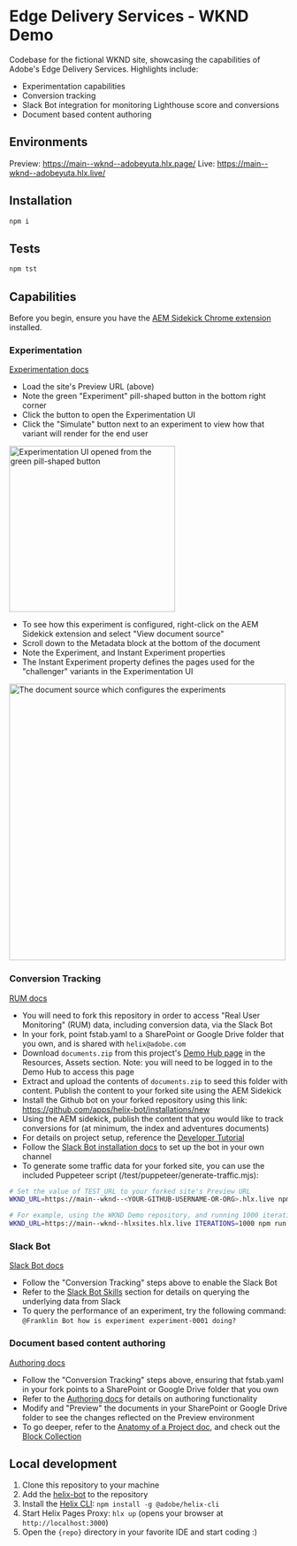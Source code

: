 # Edge Delivery Services - WKND Demo
Codebase for the fictional WKND site, showcasing the capabilities of Adobe's Edge Delivery Services. Highlights include:

- Experimentation capabilities 
- Conversion tracking
- Slack Bot integration for monitoring Lighthouse score and conversions 
- Document based content authoring

## Environments
Preview: https://main--wknd--adobeyuta.hlx.page/
Live: https://main--wknd--adobeyuta.hlx.live/

## Installation

```sh
npm i
```

## Tests

```sh
npm tst
```

## Capabilities

Before you begin, ensure you have the [AEM Sidekick Chrome extension](https://chrome.google.com/webstore/detail/aem-sidekick/ccfggkjabjahcjoljmgmklhpaccedipo) installed.

### Experimentation
[Experimentation docs](https://www.hlx.live/docs/experimentation)

- Load the site's Preview URL (above)
- Note the green "Experiment" pill-shaped button in the bottom right corner
- Click the button to open the Experimentation UI
- Click the "Simulate" button next to an experiment to view how that variant will render for the end user

<img src="/docs/images/experiment-simulate.png" width="300" alt="Experimentation UI opened from the green pill-shaped button">

- To see how this experiment is configured, right-click on the AEM Sidekick extension and select "View document source"
- Scroll down to the Metadata block at the bottom of the document
- Note the Experiment, and Instant Experiment properties
- The Instant Experiment property defines the pages used for the "challenger" variants in the Experimentation UI

<img src="/docs/images/experiment-metadata.png" width="500" alt="The document source which configures the experiments">

### Conversion Tracking
[RUM docs](https://www.hlx.live/developer/rum)

- You will need to fork this repository in order to access "Real User Monitoring" (RUM) data, including conversion data, via the Slack Bot
- In your fork, point fstab.yaml to a SharePoint or Google Drive folder that you own, and is shared with `helix@adobe.com`
- Download `documents.zip` from this project's [Demo Hub page](https://external.adobedemo.com/content/demo-hub/en/demos/external/aem_eds_demo0.html) in the Resources, Assets section. Note: you will need to be logged in to the Demo Hub to access this page
- Extract and upload the contents of `documents.zip` to seed this folder with content. Publish the content to your forked site using the AEM Sidekick
- Install the Github bot on your forked repository using this link: https://github.com/apps/helix-bot/installations/new
- Using the AEM sidekick, publish the content that you would like to track conversions for (at minimum, the index and adventures documents)
- For details on project setup, reference the [Developer Tutorial](https://www.hlx.live/developer/tutorial)
- Follow the [Slack Bot installation docs](https://www.hlx.live/docs/slack) to set up the bot in your own channel
- To generate some traffic data for your forked site, you can use the included Puppeteer script (/test/puppeteer/generate-traffic.mjs):

```sh
# Set the value of TEST_URL to your forked site's Preview URL
WKND_URL=https://main--wknd--<YOUR-GITHUB-USERNAME-OR-ORG>.hlx.live npm run generate-traffic

# For example, using the WKND Demo repository, and running 1000 iterations:
WKND_URL=https://main--wknd--hlxsites.hlx.live ITERATIONS=1000 npm run generate-traffic
```

### Slack Bot
[Slack Bot docs](https://www.hlx.live/docs/slack)

- Follow the "Conversion Tracking" steps above to enable the Slack Bot
- Refer to the [Slack Bot Skills](https://www.hlx.live/docs/slack#slack-bot-skills) section for details on querying the underlying data from Slack
- To query the performance of an experiment, try the following command: `@Franklin Bot how is experiment experiment-0001 doing?` 

### Document based content authoring
[Authoring docs](https://www.hlx.live/docs/authoring)

- Follow the "Conversion Tracking" steps above, ensuring that fstab.yaml in your fork points to a SharePoint or Google Drive folder that you own
- Refer to the [Authoring docs](https://www.hlx.live/docs/authoring) for details on authoring functionality
- Modify and "Preview" the documents in your SharePoint or Google Drive folder to see the changes reflected on the Preview environment
- To go deeper, refer to the [Anatomy of a Project doc](https://www.hlx.live/developer/anatomy-of-a-franklin-project), and check out the [Block Collection](https://www.hlx.live/developer/block-collection)

## Local development

1. Clone this repository to your machine
1. Add the [helix-bot](https://github.com/apps/helix-bot) to the repository
1. Install the [Helix CLI](https://github.com/adobe/helix-cli): `npm install -g @adobe/helix-cli`
1. Start Helix Pages Proxy: `hlx up` (opens your browser at `http://localhost:3000`)
1. Open the `{repo}` directory in your favorite IDE and start coding :)
